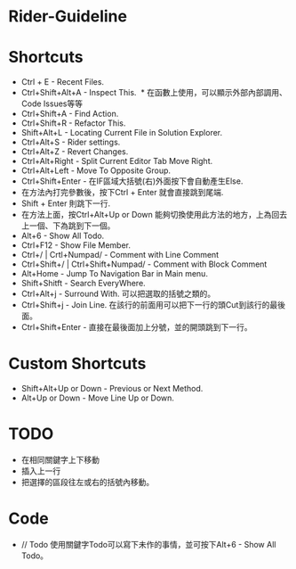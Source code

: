 # Rider-Guideline

# Shortcuts
* Ctrl + E - Recent Files.
* Ctrl+Shift+Alt+A - Inspect This.
  * 在函數上使用，可以顯示外部內部調用、Code Issues等等
* Ctrl+Shift+A - Find Action.
* Ctrl+Shift+R - Refactor This.
* Shift+Alt+L - Locating Current File in Solution Explorer.
* Ctrl+Alt+S - Rider settings.
* Ctrl+Alt+Z - Revert Changes.
* Ctrl+Alt+Right - Split Current Editor Tab Move Right.
* Ctrl+Alt+Left - Move To Opposite Group.
* Ctrl+Shift+Enter - 在IF區域大括號(右)外面按下會自動產生Else.
* 在方法內打完參數後，按下Ctrl + Enter 就會直接跳到尾端.
* Shift + Enter 則跳下一行.
* 在方法上面，按Ctrl+Alt+Up or Down 能夠切換使用此方法的地方，上為回去上一個、下為跳到下一個。
* Alt+6 - Show All Todo.
* Ctrl+F12 - Show File Member.
* Ctrl+/ | Crtl+Numpad/ - Comment with Line Comment
* Ctrl+Shift+/ | Ctrl+Shift+Numpad/ - Comment with Block Comment
* Alt+Home - Jump To Navigation Bar in Main menu.
* Shift+Shitft - Search EveryWhere.
* Ctrl+Alt+j - Surround With. 可以把選取的括號之類的。
* Ctrl+Shift+j - Join Line. 在該行的前面用可以把下一行的頭Cut到該行的最後面。
* Ctrl+Shift+Enter - 直接在最後面加上分號，並的開頭跳到下一行。

# Custom Shortcuts
* Shift+Alt+Up or Down - Previous or Next Method.
* Alt+Up or Down - Move Line Up or Down.

# TODO
* 在相同關鍵字上下移動
* 插入上一行
* 把選擇的區段往左或右的括號內移動。

# Code
* // Todo 使用關鍵字Todo可以寫下未作的事情，並可按下Alt+6 - Show All Todo。
